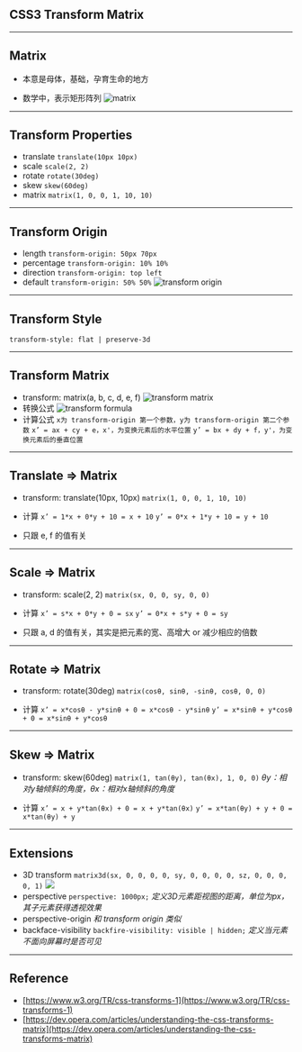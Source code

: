 
## CSS3 Transform Matrix

----

## Matrix

* 本意是母体，基础，孕育生命的地方

* 数学中，表示矩形阵列
	![matrix](https://dev.opera.com/articles/understanding-the-css-transforms-matrix/1.png)

----

## Transform Properties

* translate
	`translate(10px 10px)`
* scale
	`scale(2, 2)`
* rotate
	`rotate(30deg)`
* skew
	`skew(60deg)`
* matrix
	`matrix(1, 0, 0, 1, 10, 10)`

----

## Transform Origin

* length
	`transform-origin: 50px 70px`
* percentage
	`transform-origin: 10% 10%`
* direction
	`transform-origin: top left`
* default
	`transform-origin: 50% 50%`
	![transform origin](https://dev.opera.com/articles/understanding-the-css-transforms-matrix/2.png)

----

## Transform Style

`transform-style: flat | preserve-3d`

----

## Transform Matrix

* transform: matrix(a, b, c, d, e, f)
	![transform matrix](https://dev.opera.com/articles/understanding-the-css-transforms-matrix/3.png)
* 转换公式
	![transform formula](https://dev.opera.com/articles/understanding-the-css-transforms-matrix/5.png)
* 计算公式
	`x为 transform-origin 第一个参数，y为 transform-origin 第二个参数`
	`x’ = ax + cy + e，x'，为变换元素后的水平位置`
    `y’ = bx + dy + f，y'，为变换元素后的垂直位置`

----

## Translate => Matrix

* transform: translate(10px, 10px)
	`matrix(1, 0, 0, 1, 10, 10)`

* 计算
	`x’ = 1*x + 0*y + 10 = x + 10`
    `y’ = 0*x + 1*y + 10 = y + 10`

* 只跟 e, f 的值有关

----

## Scale => Matrix

* transform: scale(2, 2)
	`matrix(sx, 0, 0, sy, 0, 0)`

* 计算
	`x’ = s*x + 0*y + 0 = sx`
    `y’ = 0*x + s*y + 0 = sy`

* 只跟 a, d 的值有关，其实是把元素的宽、高增大 or 减少相应的倍数

----

## Rotate => Matrix

* transform: rotate(30deg)
	`matrix(cosθ, sinθ, -sinθ, cosθ, 0, 0)`

* 计算
	`x’ = x*cosθ - y*sinθ + 0 = x*cosθ - y*sinθ`
    `y’ = x*sinθ + y*cosθ + 0 = x*sinθ + y*cosθ`

----

## Skew => Matrix

* transform: skew(60deg)
	`matrix(1, tan(θy), tan(θx), 1, 0, 0)`
	*θy：相对y轴倾斜的角度，θx：相对x轴倾斜的角度*

* 计算
	`x’ = x + y*tan(θx) + 0 = x + y*tan(θx)`
    `y’ = x*tan(θy) + y + 0 = x*tan(θy) + y`

----

## Extensions

* 3D transform
	`matrix3d(sx, 0, 0, 0, 0, sy, 0, 0, 0, 0, sz, 0, 0, 0, 0, 1)`
    ![](https://dev.opera.com/articles/understanding-the-css-transforms-matrix/8.png)
* perspective
	`perspective: 1000px;`
    *定义3D元素距视图的距离，单位为px，其子元素获得透视效果*
* perspective-origin
	*和 transform origin 类似*
* backface-visibility
	`backfire-visibility: visible | hidden;`
    *定义当元素不面向屏幕时是否可见*

----

## Reference

* [https://www.w3.org/TR/css-transforms-1](https://www.w3.org/TR/css-transforms-1)
* [https://dev.opera.com/articles/understanding-the-css-transforms-matrix](https://dev.opera.com/articles/understanding-the-css-transforms-matrix)



